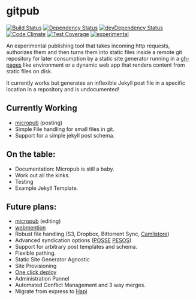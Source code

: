 gitpub
======

[![Build Status](https://travis-ci.org/bcomnes/gitpub.svg?branch=master)](https://travis-ci.org/bcomnes/gitpub)
[![Dependency Status](https://david-dm.org/bcomnes/gitpub.svg?style)](https://david-dm.org/bcomnes/gitpub)
[![devDependency Status](https://david-dm.org/bcomnes/gitpub/dev-status.svg)](https://david-dm.org/bcomnes/gitpub#info=devDependencies)
[![Code Climate](https://codeclimate.com/github/bcomnes/gitpub/badges/gpa.svg)](https://codeclimate.com/github/bcomnes/gitpub)
[![Test Coverage](https://codeclimate.com/github/bcomnes/gitpub/badges/coverage.svg)](https://codeclimate.com/github/bcomnes/gitpub)
[![experimental](http://badges.github.io/stability-badges/dist/experimental.svg)](http://github.com/badges/stability-badges)

An experimental publishing tool that takes incoming http requests, authorizes them and then turns them into static files inside a remote git repository for later consumption by a static site generator running in a [gh-pages](https://pages.github.com/) like environment or a dynamic web app that renders content from static files on disk.

It currently works but generates an inflexible Jekyll post file in a specific location in a repository and is undocumented!

## Currently Working

- [micropub](http://indiewebcamp.com/micropub) (posting)
- Simple File handling for small files in git.
- Support for a simple jekyll post schema.

## On the table:

- Documentation:  Micropub is still a baby.
- Work out all the kinks.
- Testing
- Example Jekyll Template.

## Future plans:

- [micropub](http://indiewebcamp.com/micropub) (editing)
- [webmention](http://indiewebcamp.com/micropub)
- Robust file handling (S3, Dropbox, Bittorrent Sync, [Camlistore](https://camlistore.org/))
- Advanced syndication options ([POSSE](http://indiewebcamp.com/POSSE) [PESOS](http://indiewebcamp.com/PESOS))
- Support for arbitrary post templates and schema.
- Flexible pathing.
- Static Site Generator Agnostic
- Site Provisioning
- [One click deploy](https://blog.heroku.com/archives/2014/8/7/heroku-button)
- Administration Pannel
- Automated Conflict Management and 3 way merges.
- Migrate from express to [Hapi](https://github.com/hapijs/hapi)
